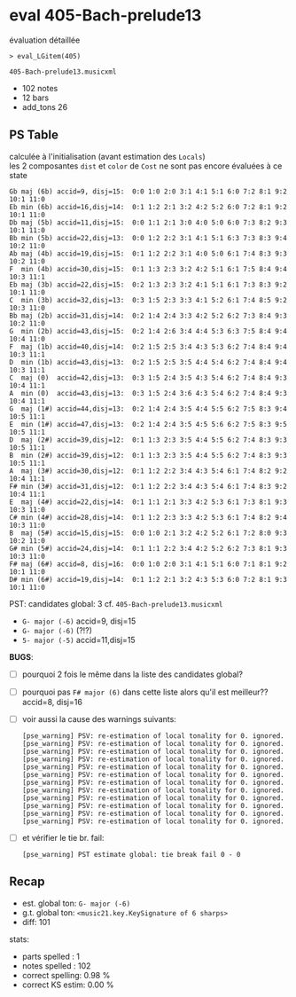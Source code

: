 # eval 405-Bach-prelude13

évaluation détaillée

```shell
> eval_LGitem(405)
```

`405-Bach-prelude13.musicxml`

- 102 notes
- 12 bars
- add_tons 26

## PS Table

calculée à l'initialisation (avant estimation des `Locals`)  
les 2 composantes `dist` et `color` de `Cost` ne sont pas encore évaluées à ce state

```
Gb maj (6b) accid=9, disj=15:  0:0 1:0 2:0 3:1 4:1 5:1 6:0 7:2 8:1 9:2 10:1 11:0
Eb min (6b) accid=16,disj=14:  0:1 1:2 2:1 3:2 4:2 5:2 6:0 7:2 8:1 9:2 10:1 11:0
Db maj (5b) accid=11,disj=15:  0:0 1:1 2:1 3:0 4:0 5:0 6:0 7:3 8:2 9:3 10:1 11:0
Bb min (5b) accid=22,disj=13:  0:0 1:2 2:2 3:1 4:1 5:1 6:3 7:3 8:3 9:4 10:2 11:0
Ab maj (4b) accid=19,disj=15:  0:1 1:2 2:2 3:1 4:0 5:0 6:1 7:4 8:3 9:3 10:2 11:0
F  min (4b) accid=30,disj=15:  0:1 1:3 2:3 3:2 4:2 5:1 6:1 7:5 8:4 9:4 10:3 11:1
Eb maj (3b) accid=22,disj=15:  0:2 1:3 2:3 3:2 4:1 5:1 6:1 7:3 8:3 9:2 10:1 11:0
C  min (3b) accid=32,disj=13:  0:3 1:5 2:3 3:3 4:1 5:2 6:1 7:4 8:5 9:2 10:3 11:0
Bb maj (2b) accid=31,disj=14:  0:2 1:4 2:4 3:3 4:2 5:2 6:2 7:3 8:4 9:3 10:2 11:0
G  min (2b) accid=43,disj=15:  0:2 1:4 2:6 3:4 4:4 5:3 6:3 7:5 8:4 9:4 10:4 11:0
F  maj (1b) accid=40,disj=14:  0:2 1:5 2:5 3:4 4:3 5:3 6:2 7:4 8:4 9:4 10:3 11:1
D  min (1b) accid=43,disj=13:  0:2 1:5 2:5 3:5 4:4 5:4 6:2 7:4 8:4 9:4 10:3 11:1
C  maj (0)  accid=42,disj=13:  0:3 1:5 2:4 3:5 4:3 5:4 6:2 7:4 8:4 9:3 10:4 11:1
A  min (0)  accid=43,disj=13:  0:3 1:5 2:4 3:6 4:3 5:4 6:2 7:4 8:4 9:3 10:4 11:1
G  maj (1#) accid=44,disj=13:  0:2 1:4 2:4 3:5 4:4 5:5 6:2 7:5 8:3 9:4 10:5 11:1
E  min (1#) accid=47,disj=13:  0:2 1:4 2:4 3:5 4:5 5:6 6:2 7:5 8:3 9:5 10:5 11:1
D  maj (2#) accid=39,disj=12:  0:1 1:3 2:3 3:5 4:4 5:5 6:2 7:4 8:3 9:3 10:5 11:1
B  min (2#) accid=39,disj=12:  0:1 1:3 2:3 3:5 4:4 5:5 6:2 7:4 8:3 9:3 10:5 11:1
A  maj (3#) accid=30,disj=12:  0:1 1:2 2:2 3:4 4:3 5:4 6:1 7:4 8:2 9:2 10:4 11:1
F# min (3#) accid=31,disj=12:  0:1 1:2 2:2 3:4 4:3 5:4 6:1 7:4 8:3 9:2 10:4 11:1
E  maj (4#) accid=22,disj=14:  0:1 1:1 2:1 3:3 4:2 5:3 6:1 7:3 8:1 9:3 10:3 11:0
C# min (4#) accid=28,disj=14:  0:1 1:2 2:3 3:3 4:2 5:3 6:1 7:4 8:2 9:4 10:3 11:0
B  maj (5#) accid=15,disj=15:  0:0 1:0 2:1 3:2 4:2 5:2 6:1 7:2 8:0 9:3 10:2 11:0
G# min (5#) accid=24,disj=14:  0:1 1:1 2:2 3:4 4:2 5:2 6:2 7:3 8:1 9:3 10:3 11:0
F# maj (6#) accid=8, disj=16:  0:0 1:0 2:0 3:1 4:1 5:1 6:0 7:1 8:1 9:2 10:1 11:0
D# min (6#) accid=19,disj=14:  0:1 1:2 2:1 3:2 4:3 5:3 6:0 7:2 8:1 9:3 10:1 11:0
```

PST: candidates global: 3 
cf. `405-Bach-prelude13.musicxml`

- `G- major (-6)` accid=9, disj=15
- `G- major (-6)` (?!?)
- `5- major (-5)` accid=11,disj=15

**BUGS**:

- [ ] pourquoi 2 fois le même dans la liste des candidates global?

- [ ] pourquoi pas `F# major (6)` dans cette liste alors qu'il est meilleur?? accid=8, disj=16

- [ ] voir aussi la cause des warnings suivants:
  
  ```
  [pse_warning] PSV: re-estimation of local tonality for 0. ignored.
  [pse_warning] PSV: re-estimation of local tonality for 0. ignored.
  [pse_warning] PSV: re-estimation of local tonality for 0. ignored.
  [pse_warning] PSV: re-estimation of local tonality for 0. ignored.
  [pse_warning] PSV: re-estimation of local tonality for 0. ignored.
  [pse_warning] PSV: re-estimation of local tonality for 0. ignored.
  [pse_warning] PSV: re-estimation of local tonality for 0. ignored.
  [pse_warning] PSV: re-estimation of local tonality for 0. ignored.
  [pse_warning] PSV: re-estimation of local tonality for 0. ignored.
  [pse_warning] PSV: re-estimation of local tonality for 0. ignored.
  [pse_warning] PSV: re-estimation of local tonality for 0. ignored.
  [pse_warning] PSV: re-estimation of local tonality for 0. ignored.
  ```

- [ ] et vérifier le tie br. fail:
  
  ```
  [pse_warning] PST estimate global: tie break fail 0 - 0
  ```

## Recap

- est. global ton: `G- major (-6)` 
- g.t. global ton: `<music21.key.KeySignature of 6 sharps>`
- diff: 101

stats:

- parts spelled   : 1
- notes spelled   : 102
- correct spelling: 0.98 %
- correct KS estim: 0.00 %